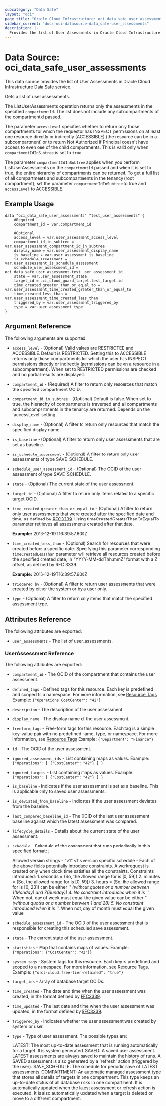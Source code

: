 ```yaml
---
subcategory: "Data Safe"
layout: "oci"
page_title: "Oracle Cloud Infrastructure: oci_data_safe_user_assessments"
sidebar_current: "docs-oci-datasource-data_safe-user_assessments"
description: |-
  Provides the list of User Assessments in Oracle Cloud Infrastructure Data Safe service
---
```


# Data Source: oci_data_safe_user_assessments
This data source provides the list of User Assessments in Oracle Cloud Infrastructure Data Safe service.

Gets a list of user assessments.

The ListUserAssessments operation returns only the assessments in the specified `compartmentId`.
The list does not include any subcompartments of the compartmentId passed.

The parameter `accessLevel` specifies whether to return only those compartments for which the
requestor has INSPECT permissions on at least one resource directly
or indirectly (ACCESSIBLE) (the resource can be in a subcompartment) or to return Not Authorized if
Principal doesn't have access to even one of the child compartments. This is valid only when
`compartmentIdInSubtree` is set to `true`.

The parameter `compartmentIdInSubtree` applies when you perform ListUserAssessments on the
`compartmentId` passed and when it is set to true, the entire hierarchy of compartments can be returned.
To get a full list of all compartments and subcompartments in the tenancy (root compartment),
set the parameter `compartmentIdInSubtree` to true and `accessLevel` to ACCESSIBLE.


## Example Usage

```hcl
data "oci_data_safe_user_assessments" "test_user_assessments" {
	#Required
	compartment_id = var.compartment_id

	#Optional
	access_level = var.user_assessment_access_level
	compartment_id_in_subtree = var.user_assessment_compartment_id_in_subtree
	display_name = var.user_assessment_display_name
	is_baseline = var.user_assessment_is_baseline
	is_schedule_assessment = var.user_assessment_is_schedule_assessment
	schedule_user_assessment_id = oci_data_safe_user_assessment.test_user_assessment.id
	state = var.user_assessment_state
	target_id = oci_cloud_guard_target.test_target.id
	time_created_greater_than_or_equal_to = var.user_assessment_time_created_greater_than_or_equal_to
	time_created_less_than = var.user_assessment_time_created_less_than
	triggered_by = var.user_assessment_triggered_by
	type = var.user_assessment_type
}
```

## Argument Reference

The following arguments are supported:

* `access_level` - (Optional) Valid values are RESTRICTED and ACCESSIBLE. Default is RESTRICTED. Setting this to ACCESSIBLE returns only those compartments for which the user has INSPECT permissions directly or indirectly (permissions can be on a resource in a subcompartment). When set to RESTRICTED permissions are checked and no partial results are displayed. 
* `compartment_id` - (Required) A filter to return only resources that match the specified compartment OCID.
* `compartment_id_in_subtree` - (Optional) Default is false. When set to true, the hierarchy of compartments is traversed and all compartments and subcompartments in the tenancy are returned. Depends on the 'accessLevel' setting. 
* `display_name` - (Optional) A filter to return only resources that match the specified display name. 
* `is_baseline` - (Optional) A filter to return only user assessments that are set as baseline.
* `is_schedule_assessment` - (Optional) A filter to return only user assessments of type SAVE_SCHEDULE. 
* `schedule_user_assessment_id` - (Optional) The OCID of the user assessment of type SAVE_SCHEDULE.
* `state` - (Optional) The current state of the user assessment.
* `target_id` - (Optional) A filter to return only items related to a specific target OCID.
* `time_created_greater_than_or_equal_to` - (Optional) A filter to return only user assessments that were created after the specified date and time, as defined by [RFC3339](https://tools.ietf.org/html/rfc3339). Using timeCreatedGreaterThanOrEqualTo parameter retrieves all assessments created after that date.

	**Example:** 2016-12-19T16:39:57.600Z 
* `time_created_less_than` - (Optional) Search for resources that were created before a specific date. Specifying this parameter corresponding `timeCreatedLessThan` parameter will retrieve all resources created before the specified created date, in "YYYY-MM-ddThh:mmZ" format with a Z offset, as defined by RFC 3339.

	**Example:** 2016-12-19T16:39:57.600Z 
* `triggered_by` - (Optional) A filter to return user assessments that were created by either the system or by a user only.
* `type` - (Optional) A filter to return only items that match the specified assessment type.


## Attributes Reference

The following attributes are exported:

* `user_assessments` - The list of user_assessments.

### UserAssessment Reference

The following attributes are exported:

* `compartment_id` - The OCID of the compartment that contains the user assessment.
* `defined_tags` - Defined tags for this resource. Each key is predefined and scoped to a namespace. For more information, see [Resource Tags](https://docs.cloud.oracle.com/iaas/Content/General/Concepts/resourcetags.htm)  Example: `{"Operations.CostCenter": "42"}` 
* `description` - The description of the user assessment.
* `display_name` - The display name of the user assessment.
* `freeform_tags` - Free-form tags for this resource. Each tag is a simple key-value pair with no predefined name, type, or namespace. For more information, see [Resource Tags](https://docs.cloud.oracle.com/iaas/Content/General/Concepts/resourcetags.htm)  Example: `{"Department": "Finance"}` 
* `id` - The OCID of the user assessment.
* `ignored_assessment_ids` - List containing maps as values. Example: `{"Operations": [ {"CostCenter": "42"} ] }` 
* `ignored_targets` - List containing maps as values. Example: `{"Operations": [ {"CostCenter": "42"} ] }` 
* `is_baseline` - Indicates if the user assessment is set as a baseline. This is applicable only to saved user assessments.
* `is_deviated_from_baseline` - Indicates if the user assessment deviates from the baseline.
* `last_compared_baseline_id` - The OCID of the last user assessment baseline against which the latest assessment was compared.
* `lifecycle_details` - Details about the current state of the user assessment.
* `schedule` - Schedule of the assessment that runs periodically in this specified format: <version-string>;<version-specific-schedule>

	Allowed version strings - "v1" v1's version specific schedule -<ss> <mm> <hh> <day-of-week> <day-of-month> Each of the above fields potentially introduce constraints. A workrequest is created only when clock time satisfies all the constraints. Constraints introduced: 1. seconds = <ss> (So, the allowed range for <ss> is [0, 59]) 2. minutes = <mm> (So, the allowed range for <mm> is [0, 59]) 3. hours = <hh> (So, the allowed range for <hh> is [0, 23]) <day-of-week> can be either '*' (without quotes or a number between 1(Monday) and 7(Sunday)) 4. No constraint introduced when it is '*'. When not, day of week must equal the given value <day-of-month> can be either '*' (without quotes or a number between 1 and 28) 5. No constraint introduced when it is '*'. When not, day of month must equal the given value 
* `schedule_assessment_id` - The OCID of the user assessment that is responsible for creating this scheduled save assessment.
* `state` - The current state of the user assessment.
* `statistics` - Map that contains maps of values. Example: `{"Operations": {"CostCenter": "42"}}` 
* `system_tags` - System tags for this resource. Each key is predefined and scoped to a namespace. For more information, see Resource Tags. Example: `{"orcl-cloud.free-tier-retained": "true"}` 
* `target_ids` - Array of database target OCIDs.
* `time_created` - The date and time when the user assessment was created, in the format defined by [RFC3339](https://tools.ietf.org/html/rfc3339).
* `time_updated` - The last date and time when the user assessment was updated, in the format defined by [RFC3339](https://tools.ietf.org/html/rfc3339).
* `triggered_by` - Indicates whether the user assessment was created by system or user.
* `type` - Type of user assessment. The possible types are:

	LATEST: The most up-to-date assessment that is running automatically for a target. It is system generated. SAVED: A saved user assessment. LATEST assessments are always saved to maintain the history of runs. A SAVED assessment is also generated by a 'refresh' action (triggered by the user). SAVE_SCHEDULE: The schedule for periodic save of LATEST assessments. COMPARTMENT: An automatic managed assessment type that stores all details of targets in one compartment. This type keeps an up-to-date status of all database risks in one compartment. It is automatically updated when the latest assessment or refresh action is executed. It is also automatically updated when a target is deleted or move to a different compartment. 

